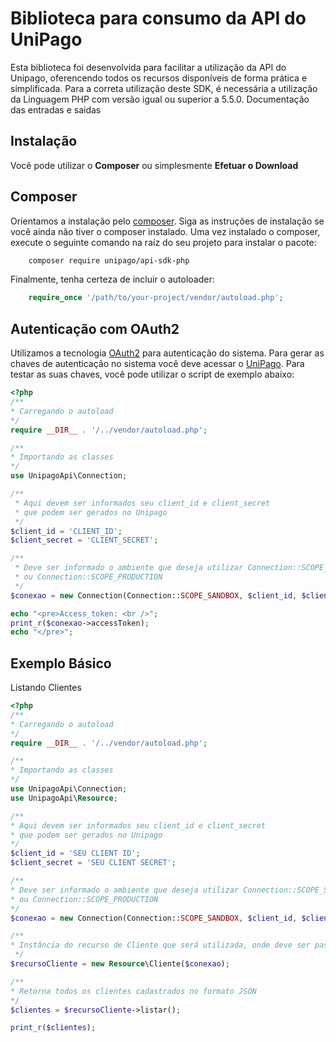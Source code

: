 Biblioteca para consumo da API do UniPago
=====
Esta biblioteca foi desenvolvida para facilitar a utilização da API do Unipago, oferencendo todos os recursos disponíveis de forma prática e simplificada.
Para a correta utilização deste SDK, é necessária a utilização da Linguagem PHP com versão igual ou superior a 5.5.0.
Documentação das entradas e saidas

## Instalação

Você pode utilizar o <b>Composer</b> ou simplesmente <b>Efetuar o Download</b>

## Composer

Orientamos a instalação pelo [composer](https://getcomposer.org/). Siga as  instruções de instalação se você ainda não tiver o composer instalado.
Uma vez instalado o composer, execute o seguinte comando na raíz do seu projeto para instalar o pacote:

```sh
    composer require unipago/api-sdk-php
```

Finalmente, tenha certeza de incluir o autoloader:

```php
    require_once '/path/to/your-project/vendor/autoload.php';
```
## Autenticação com OAuth2

Utilizamos a tecnologia [OAuth2](https://oauth.net/2/) para autenticação do sistema. 
Para gerar as chaves de autenticação no sistema você deve acessar o [UniPago](https://unipago.com.br/configuracoes-api/listar).
Para testar as suas chaves, você pode utilizar o script de exemplo abaixo:


```php
<?php
/**
* Carregando o autoload
*/
require __DIR__ . '/../vendor/autoload.php';

/**
* Importando as classes
*/
use UnipagoApi\Connection;

/**
 * Aqui devem ser informados seu client_id e client_secret
 * que podem ser gerados no Unipago
 */
$client_id = 'CLIENT_ID';
$client_secret = 'CLIENT_SECRET';

/**
 * Deve ser informado o ambiente que deseja utilizar Connection::SCOPE_SANDBOX
 * ou Connection::SCOPE_PRODUCTION
 */
$conexao = new Connection(Connection::SCOPE_SANDBOX, $client_id, $client_secret);

echo "<pre>Access_token: <br />";
print_r($conexao->accessToken);
echo "</pre>";

```

## Exemplo Básico

Listando Clientes
```php
<?php
/**
* Carregando o autoload
*/
require __DIR__ . '/../vendor/autoload.php';

/**
* Importando as classes
*/
use UnipagoApi\Connection;
use UnipagoApi\Resource;

/**
* Aqui devem ser informados seu client_id e client_secret 
* que podem ser gerados no Unipago
*/
$client_id = 'SEU CLIENT ID';
$client_secret = 'SEU CLIENT SECRET';

/**
* Deve ser informado o ambiente que deseja utilizar Connection::SCOPE_SANDBOX
* ou Connection::SCOPE_PRODUCTION  
*/
$conexao = new Connection(Connection::SCOPE_SANDBOX, $client_id, $client_secret);

/**
* Instância do recurso de Cliente que será utilizada, onde deve ser passada a conexão
 */
$recursoCliente = new Resource\Cliente($conexao);

/**
* Retorna todos os clientes cadastrados no formato JSON
*/
$clientes = $recursoCliente->listar();

print_r($clientes);

```